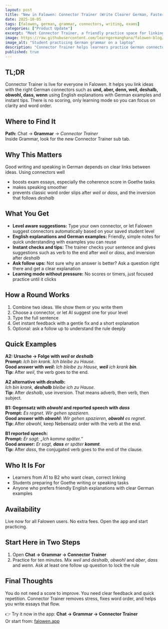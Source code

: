 ```yaml
---
layout: post
title: "New in Falowen: Connector Trainer (Write Clearer German, Faster)"
date: 2025-10-05 
tags: [falowen, german, grammar, connectors, writing, exams]
categories: ["Product Update"]
excerpt: "Meet Connector Trainer, a friendly practice space for linking ideas with und, aber, denn, weil, deshalb and more. Level aware AI suggestions, English explanations with German examples, and instant tips. No scores, only learning."
image: https://raw.githubusercontent.com/learngermanghana/falowen-blog/main/photos/pexels-artempodrez-5726810.jpg
image_alt: "Student practicing German grammar on a laptop"
description: "Connector Trainer helps learners practice German connectors with level aware AI suggestions, English explanations, German examples, and instant feedback. Available now to all Falowen users."
published: true
---
```


## TL;DR
Connector Trainer is live for everyone in Falowen. It helps you link ideas with the right German connectors such as **und, aber, denn, weil, deshalb, obwohl, dass, wenn** using English explanations with German examples and instant tips. There is no scoring, only learning mode so you can focus on clarity and word order.

## Where to Find It
**Path:** Chat → **Grammar** → *Connector Trainer*  
Inside Grammar, look for the new Connector Trainer sub tab.

## Why This Matters
Good writing and speaking in German depends on clear links between ideas. Using connectors well
* boosts exam essays, especially the coherence score in Goethe tasks
* makes speaking smoother
* prevents classic word order slips after *weil* or *dass*, and the inversion that follows *deshalb*

## What You Get
* **Level aware suggestions:** Type your own connector, or let Falowen suggest connectors automatically based on your saved student level
* **English explanations and German examples:** Friendly, simple notes for quick understanding with examples you can reuse
* **Instant checks and tips:** The trainer checks your sentence and gives suggestions such as verb to the end after *weil* or *dass*, and inversion after *deshalb*
* **Ask follow ups:** Not sure why an answer is better? Ask a question right there and get a clear explanation
* **Learning mode without pressure:** No scores or timers, just focused practice until it clicks

## How a Round Works
1. Combine two ideas. We show them or you write them  
2. Choose a connector, or let AI suggest one for your level  
3. Type the full sentence  
4. Get instant feedback with a gentle fix and a short explanation  
5. Optional: ask a follow up to understand the rule deeply

## Quick Examples

**A2: Ursache → Folge with *weil* or *deshalb***  
**Prompt:** *Ich bin krank. Ich bleibe zu Hause.*  
**Good answer with *weil*:** *Ich bleibe zu Hause, **weil** ich krank **bin**.*  
**Tip:** After *weil*, the verb goes to the end.

**A2 alternative with *deshalb*:**  
*Ich bin krank, **deshalb** bleibe ich zu Hause.*  
**Tip:** After *deshalb*, use inversion. That means adverb, then verb, then subject.

**B1: Gegensatz with *obwohl* and reported speech with *dass***  
**Prompt:** *Es regnet. Wir gehen spazieren.*  
**Good answer with *obwohl*:** *Wir gehen spazieren, **obwohl** es regnet.*  
**Tip:** After *obwohl*, keep Nebensatz order with the verb at the end.

**B1 reported speech:**  
**Prompt:** *Er sagt: „Ich komme später.“*  
**Good answer:** *Er sagt, **dass** er später **kommt**.*  
**Tip:** After *dass*, the conjugated verb goes to the end of the clause.

## Who It Is For
* Learners from A1 to B2 who want clean, correct linking  
* Students preparing for Goethe writing or speaking tasks  
* Anyone who prefers friendly English explanations with clear German examples

## Availability
Live now for all Falowen users. No extra fees. Open the app and start practicing.

## Start Here in Two Steps
1. Open **Chat → Grammar → Connector Trainer**  
2. Practice for ten minutes. Mix *weil* and *deshalb*, *obwohl* and *aber*, *dass* and *wenn*. Ask at least one follow up question to lock the rule

## Final Thoughts
You do not need a score to improve. You need clear feedback and quick repetition. Connector Trainer removes stress, fixes word order, and helps you write essays that flow.

👉 Try it now in the app: **Chat → Grammar → Connector Trainer**  
Or start from: [falowen.app](https://falowen.app)
